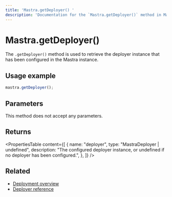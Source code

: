 ```yaml
---
title: 'Mastra.getDeployer() '
description: 'Documentation for the `Mastra.getDeployer()` method in Mastra, which retrieves the configured deployer instance.'
---
```


# Mastra.getDeployer()

The `.getDeployer()` method is used to retrieve the deployer instance that has been configured in the Mastra instance.

## Usage example

```typescript copy
mastra.getDeployer();
```

## Parameters

This method does not accept any parameters.

## Returns

<PropertiesTable
content={[
{
name: "deployer",
type: "MastraDeployer | undefined",
description: "The configured deployer instance, or undefined if no deployer has been configured.",
},
]}
/>

## Related

- [Deployment overview](/docs/deployment/overview)
- [Deployer reference](/docs/reference/deployer)
